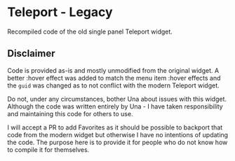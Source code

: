 # Teleport - Legacy

Recompiled code of the old single panel Teleport widget.

## Disclaimer

Code is provided as-is and mostly unmodified from the original widget. A better :hover effect was added to match the menu item :hover effects and the `guid` was changed as to not conflict with the modern Teleport widget.

Do not, under any circumstances, bother Una about issues with this widget. Although the code was written entirely by Una - I have taken responsibility and maintaining this code for others to use.

I will accept a PR to add Favorites as it should be possible to backport that code from the modern widget but otherwise I have no intentions of updating the code. The purpose here is to provide it for people who do not know how to compile it for themselves.
